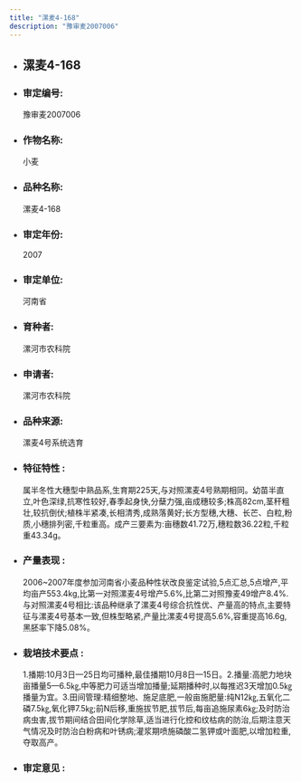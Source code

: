 ```yaml
---
title: "漯麦4-168"
description: "豫审麦2007006"
---
```

* ## 漯麦4-168
* ###  审定编号:  
   豫审麦2007006

*  ### 作物名称:  
   小麦

*   ###  品种名称: 
    漯麦4-168

*   ### 审定年份: 
    2007

*   ### 审定单位:  
    河南省

*   ### 育种者:  
    漯河市农科院

*   ### 申请者:  
    漯河市农科院

*   ### 品种来源:  
    漯麦4号系统选育

*   ### 特征特性 : 
    属半冬性大穗型中熟品系,生育期225天,与对照漯麦4号熟期相同。幼苗半直立,叶色深绿,抗寒性较好,春季起身快,分蘖力强,亩成穗较多;株高82cm,茎秆粗壮,较抗倒伏;植株半紧凑,长相清秀,成熟落黄好;长方型穗,大穗、长芒、白粒,粉质,小穗排列密,千粒重高。成产三要素为:亩穗数41.72万,穗粒数36.22粒,千粒重43.34g。

*   ### 产量表现 : 
    2006~2007年度参加河南省小麦品种性状改良鉴定试验,5点汇总,5点增产,平均亩产553.4kg,比第一对照漯麦4号增产5.6%,比第二对照豫麦49增产8.4%.与对照漯麦4号相比:该品种继承了漯麦4号综合抗性优、产量高的特点,主要特征与漯麦4号基本一致,但株型略紧,产量比漯麦4号提高5.6%,容重提高16.6g,黑胚率下降5.08%。

*   ### 栽培技术要点 : 
    1.播期:10月3日—25日均可播种,最佳播期10月8日—15日。2.播量:高肥力地块亩播量5—6.5㎏,中等肥力可适当增加播量;延期播种时,以每推迟3天增加0.5㎏播量为宜。3.田间管理:精细整地、施足底肥,一般亩施肥量:纯N12㎏,五氧化二磷7.5㎏,氧化钾7.5㎏;前N后移,重施拔节肥,拔节后,每亩追施尿素6㎏;及时防治病虫害,拔节期间结合田间化学除草,适当进行化控和纹枯病的防治,后期注意天气情况及时防治白粉病和叶锈病;灌浆期喷施磷酸二氢钾或叶面肥,以增加粒重,夺取高产。

*   ### 审定意见 : 
    
